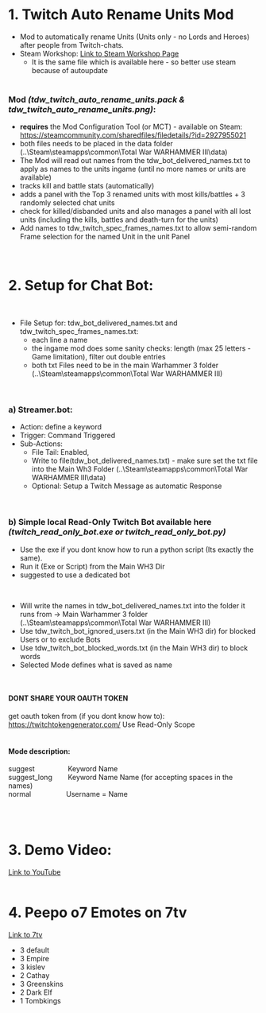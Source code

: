 # 1. **Twitch Auto Rename Units Mod** <br />
- Mod to automatically rename Units (Units only - no Lords and Heroes) after people from Twitch-chats. <br />
- Steam Workshop: <a href="https://steamcommunity.com/sharedfiles/filedetails/?id=3439206700" target="_blank">Link to Steam Workshop Page</a> <br />
  - It is the same file which is available here - so better use steam because of autoupdate <br /><br />
### **Mod** *(tdw_twitch_auto_rename_units.pack & tdw_twitch_auto_rename_units.png)*: <br />
- 	**requires** the Mod Configuration Tool (or MCT) - available on Steam: https://steamcommunity.com/sharedfiles/filedetails/?id=2927955021
- both files needs to be placed in the data folder (..\Steam\steamapps\common\Total War WARHAMMER III\data) <br />
- The Mod will read out names from the tdw_bot_delivered_names.txt to apply as names to the units ingame (until no more names or units are available) <br />
- tracks kill and battle stats (automatically) <br />
- adds a panel with the Top 3 renamed units with most kills/battles + 3 randomly selected chat units <br />
- check for killed/disbanded units and also manages a panel with all lost units (including the kills, battles and death-turn for the units) <br />
- Add names to tdw_twitch_spec_frames_names.txt to allow semi-random Frame selection for the named Unit in the unit Panel <br />
<br /> <br />


# 2. Setup for Chat Bot: <br />
<br />

- File Setup for: tdw_bot_delivered_names.txt and tdw_twitch_spec_frames_names.txt:
  - each line a name
  - the ingame mod does some sanity checks: length (max 25 letters - Game limitation), filter out double entries
  - both txt Files need to be in the main Warhammer 3 folder (..\Steam\steamapps\common\Total War WARHAMMER III)
<br />

### a) Streamer.bot:
 - Action: define a keyword
 - Trigger: Command Triggered
 - Sub-Actions:
   - File Tail: Enabled,
   - Write to file(tdw_bot_delivered_names.txt) - make sure set the txt file into the Main Wh3 Folder (..\Steam\steamapps\common\Total War WARHAMMER III\data)
   - Optional: Setup a Twitch Message as automatic Response
<br />

### b) Simple local Read-Only Twitch Bot available here *(twitch_read_only_bot.exe or twitch_read_only_bot.py)* <br />
- Use the exe if you dont know how to run a python script (Its exactly the same). <br />
- Run it (Exe or Script) from the Main WH3 Dir <br />
- suggested to use a dedicated bot <br />
 <br />
 
- Will write the names in tdw_bot_delivered_names.txt into the folder it runs from -> Main Warhammer 3 folder (..\Steam\steamapps\common\Total War WARHAMMER III) <br />
- Use tdw_twitch_bot_ignored_users.txt (in the Main WH3 dir) for blocked Users or to exclude Bots <br />
- Use tdw_twitch_bot_blocked_words.txt (in the Main WH3 dir) to block words <br /> 
- Selected Mode defines what is saved as name  <br />
<br />

#### DONT SHARE YOUR OAUTH TOKEN <br />
get oauth token from (if you dont know how to): https://twitchtokengenerator.com/ Use Read-Only Scope <br /> <br />

#### Mode description: <br />
suggest &nbsp;&nbsp;&nbsp;&nbsp;&nbsp;&nbsp;&nbsp;&nbsp;&nbsp;&nbsp;&nbsp;&nbsp;&nbsp;&nbsp;&nbsp; Keyword Name <br />
suggest_long &nbsp;&nbsp;&nbsp;&nbsp;&nbsp;&nbsp; Keyword Name Name  (for accepting spaces in the names) <br />
normal &nbsp;&nbsp;&nbsp;&nbsp;&nbsp;&nbsp;&nbsp;&nbsp;&nbsp;&nbsp;&nbsp;&nbsp;&nbsp;&nbsp;&nbsp;&nbsp; Username = Name <br />

<br /> <br />
# 3. Demo Video:  <br />
<a href="https://youtu.be/Nxhe_9w6_LE" target="_blank">Link to YouTube</a>
<br /> <br />
# 4. Peepo o7 Emotes on 7tv
<a href="https://7tv.app/emote-sets/01JN18FXZ9JG1BEGPY9KVG9BRJ" target="_blank">Link to 7tv</a>
- 3 default
- 3 Empire
- 3 kislev
- 2 Cathay
- 3 Greenskins
- 2 Dark Elf
- 1 Tombkings
